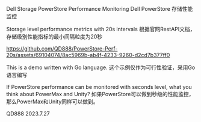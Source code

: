 Dell Storage PowerStore Performance Monitoring
Dell PowerStore 存储性能监控

Storage level performance metrics with 20s intervals
根据官网RestAPI文档，存储级别性能指标的最小间隔粒度为20秒

https://github.com/QD888/PowerStore-Perf-20s/assets/69104074/8ac5969b-ab4f-4233-9260-d2cd7b377ff0

This is a demo written with Go language.
这个示例仅作为可行性验证，采用Go语言编写

If PowerStore performance can be monitored with seconds level, what you think about PowerMax and Unity?
如果PowerStore可以做到秒级的性能监控，那么PowerMax和Unity同样可以做到。

QD888
2023.7.27
